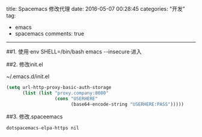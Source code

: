 title: Spacemacs 修改代理
date: 2016-05-07 00:28:45
categories: "开发”
tag: 
- emacs
- spacemacs
comments: true
---
##1. 使用·env SHELL=/bin/bash emacs --insecure·进入

##2. 修改init.el 

~/.emacs.d/init.el

```lisp
(setq url-http-proxy-basic-auth-storage
      (list (list "proxy.company:8080"
                  (cons "USERHERE"
                        (base64-encode-string "USERHERE:PASS")))))

```

##3. 修改.spaceemacs

```
dotspacemacs-elpa-https nil 
```
